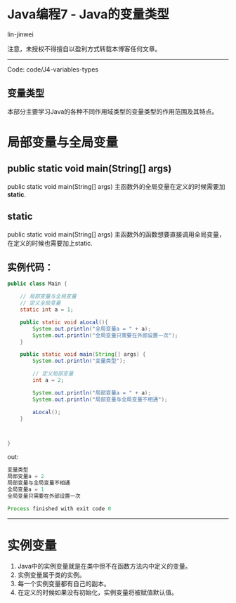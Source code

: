 # Java编程7 - Java的变量类型


lin-jinwei

注意，未授权不得擅自以盈利方式转载本博客任何文章。

---

Code: code/J4-variables-types

## 变量类型

本部分主要学习Java的各种不同作用域类型的变量类型的作用范围及其特点。


# 局部变量与全局变量

## public static void main(String[] args)

public static void main(String[] args) 主函数外的全局变量在定义的时候需要加 **static**.

## static

public static void main(String[] args) 主函数外的函数想要直接调用全局变量，在定义的时候也需要加上static.

## 实例代码：

```java
public class Main {

    // 局部变量与全局变量
    // 定义全局变量
    static int a = 1;

    public static void aLocal(){
        System.out.println("全局变量a = " + a);
        System.out.println("全局变量只需要在外部设置一次");
    }

    public static void main(String[] args) {
        System.out.println("变量类型");

        // 定义局部变量
        int a = 2;

        System.out.println("局部变量a = " + a);
        System.out.println("局部变量与全局变量不相通");

        aLocal();
    }



}
```

out:

```java
变量类型
局部变量a = 2
局部变量与全局变量不相通
全局变量a = 1
全局变量只需要在外部设置一次

Process finished with exit code 0
```

---

# 实例变量

1. Java中的实例变量就是在类中但不在函数方法内中定义的变量。
2. 实例变量属于类的实例。
3. 每一个实例变量都有自己的副本。
4. 在定义的时候如果没有初始化，实例变量将被赋值默认值。














```
